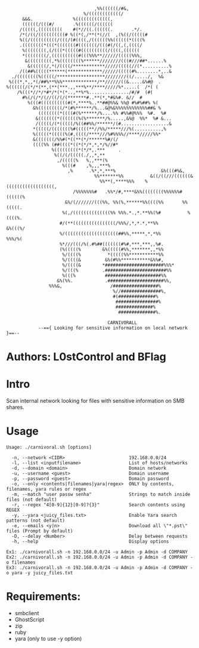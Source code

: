 ```
                                 ,%%((((((/#&,                                  
                             %/((((((((((((/                                   
      &&&.               %(((((((((((((,                                     
      ((((((/(((#/       .%((((((/((((((                                       
     /(((((,(((((((((    #(*//((.((((((.       .*/.                            
     /*(/((/((((((((((# %((*(,/**(*(//(  ,(%((/(((((#                          
     %((/((((((((((/(((/(#((((,/((((((%%((((((*((((%                           
     .((((((((*(((*(((((((#(((((((/(((#(/((,(,((((/                            
      %((((((((,(/(((*(((((#((((((((((/((((,((((((                             
      *((((((((/,((((((((((#(((%%%**//////(((((%%%,                            
       &(((((((((,*%((((((((%******////////(((#///##*......%                   
        &((((((/,*(/((((/************/////(((((//(*..........%                 
     /((##%(((((******(*************//////(((((#%........*,..&                 
  ./((((((((%(((((/******************////////((/...../,  %&                  
 %(((*,*,,*(/##%**%%%*************/**//////((&.....&%#@  .                     
%((((((/(*/*(**,(**(***.,,***%**/****/////%*.....(  /*( (                      
    /%(((*//*/*#*/*(*(*..,**%*%.............../#/#  (#(                        
      #%(/(/*/(//((/(/(*******#..**(*,*#&%#. &//  #                          
        %(((#((((((((((#(*,****%..**##@%%& %%@ #%#%##% %(                      
          &%(((((((((/*(#%******/%...&@%&%%%%%%%%%%%%##& %                   
            ((((((((*((((#(%******/%....%% #%%#@%%%  %#.  %#                 
           &(((((((*(((((((%(%*******/%.....,&%@  %%*  %# &...                 
           /(((((/(*(((((/%((##%%/******/(#..................&                 
          *(((((/(((((((%#(((((**//%%/*****///%(..........,%                   
          %(((((*(((((%(#,((((/****///%#%%%%//****/////%%*                     
          &(((((((/%%#(*((**(*/******%#/(/                                     
          ((((%% (##((((*((*(*/*,*,*/%//#*                                     
                 %(((((((((*(*/*,.***     .                                    
                  %((/(/(((((./,,*,**                                          
                   ,/(((((%   %,,***(%                                         
                     %(((#    ,%,,,***%                                        
                       ,%      .%*,*,***%                 &%(((#%&,            
                                 %%*******%%          &((/((///((((((&         
                                   %%**(,****%%%    %((((((((((((((((((,       
                         /%%%%%%%#   .%%*/#,****&%%((((((((%%%%%%#((((((%      
                      &%/(///////(((%%, %%(%,******%%((((%%       %%(((((.     
                     %(,/((((((((((((((%% %%%.*.,*.**%%(%#          %((((%.    
                    #/(**((((((((((((((((/%%%/,*,*.*,**%%            &%(((%/   
                    %/((((((((((((((((((((##%%,*****,*,*%%              %%%/%( 
                    %*///(((/%(.#%##(((((((#%#,***,***,,%#.                    
                    (%(((((%        &%(((((#%%,*******,,*%%                    
                     %/((((%          *(((((%%***********%%                    
                     %/((((&         &%(#%%***********&%%#,                
                     %/((((&        *######################%%%*                
                     %/(((%         .#######################%%                 
                     %(((%           #####################%%                 
                   &%(%%.            .#####################%%,                 
                %%%&,                  /#################%                   
                                        %//###############%,                   
                                        #(##############%                    
                                         ################%                     
                                         ##############%                     
                                          ##############%.   
 ```      


                                          CARNIVORALL
                --=={ Looking for sensitive information on local network }==-- 
                
                
# Authors: L0stControl and BFlag

# Intro

Scan internal network looking for files with sensitive information on SMB shares. 

# Usage

    Usage: ./carnivoral.sh [options]
    
      -n, --network <CIDR>                        192.168.0.0/24
      -l, --list <inputfilename>                  List of hosts/networks
      -d, --domain <domain>                       Domain network
      -u, --username <guest>                      Domain username 
      -p, --password <guest>                      Domain password
      -o, --only <contents|filenames|yara|regex>  ONLY by contents, filenames, yara rules or regex
      -m, --match "user passw senha"              Strings to match inside files (not default)
      -r, --regex "4[0-9]{12}[0-9]?{3}"           Search contents using REGEX
      -y, --yara <juicy_files.txt>                Enable Yara search patterns (not default)
      -e, --emails <y|n>                          Download all \"*.pst\" files (Prompt by default) 
      -D, --delay <Number>                        Delay between requests  
      -h, --help                                  Display options
        
    Ex1: ./carnivorall.sh -n 192.168.0.0/24 -u Admin -p Admin -d COMPANY  
    Ex2: ./carnivorall.sh -n 192.168.0.0/24 -u Admin -p Admin -d COMPANY -o filenames
    Ex3: ./carnivorall.sh -n 192.168.0.0/24 -u Admin -p Admin -d COMPANY -o yara -y juicy_files.txt


# Requirements:

- smbclient 
- GhostScript
- zip
- ruby
- yara (only to use -y option)
